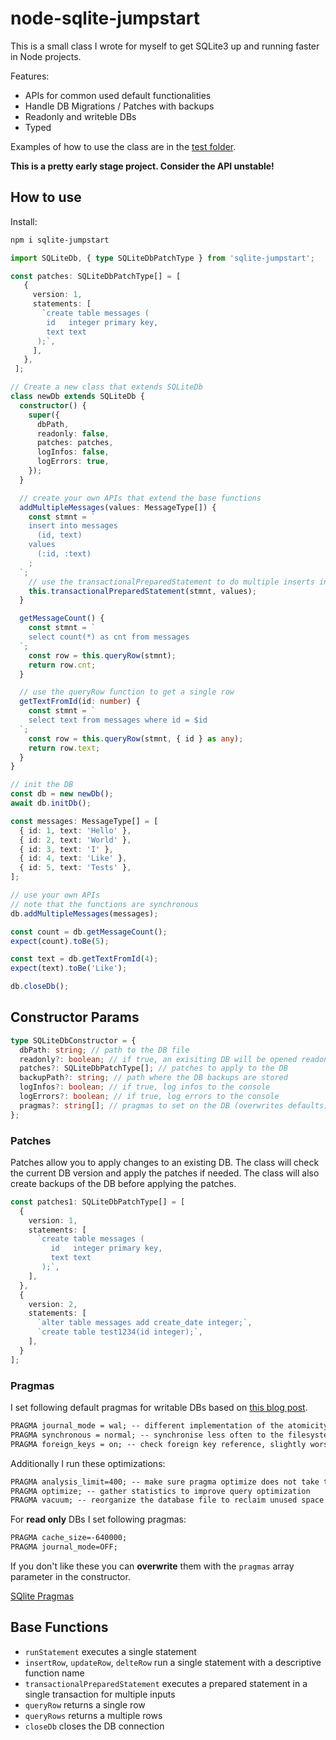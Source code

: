 # node-sqlite-jumpstart

This is a small class I wrote for myself to get SQLite3 up and running faster in Node projects.

Features:

- APIs for common used default functionalities 
- Handle DB Migrations / Patches with backups
- Readonly and writeble DBs
- Typed

Examples of how to use the class are in the [test folder](https://github.com/phartenfeller/node-sqlite-jumpstart/tree/main/test).

**This is a pretty early stage project. Consider the API unstable!**

## How to use

Install:

```bash
npm i sqlite-jumpstart
```


```ts
import SQLiteDb, { type SQLiteDbPatchType } from 'sqlite-jumpstart';

const patches: SQLiteDbPatchType[] = [
   {
     version: 1,
     statements: [
       `create table messages (
        id   integer primary key,
        text text
      );`,
     ],
   },
 ];

// Create a new class that extends SQLiteDb
class newDb extends SQLiteDb {
  constructor() {
    super({
      dbPath,
      readonly: false,
      patches: patches,
      logInfos: false,
      logErrors: true,
    });
  }

  // create your own APIs that extend the base functions
  addMultipleMessages(values: MessageType[]) {
    const stmnt = `
    insert into messages
      (id, text)
    values
      (:id, :text)
    ;
  `;
    // use the transactionalPreparedStatement to do multiple inserts in one transaction
    this.transactionalPreparedStatement(stmnt, values);
  }

  getMessageCount() {
    const stmnt = `
    select count(*) as cnt from messages
  `;
    const row = this.queryRow(stmnt);
    return row.cnt;
  }

  // use the queryRow function to get a single row
  getTextFromId(id: number) {
    const stmnt = `
    select text from messages where id = $id
  `;
    const row = this.queryRow(stmnt, { id } as any);
    return row.text;
  }
}

// init the DB
const db = new newDb();
await db.initDb();

const messages: MessageType[] = [
  { id: 1, text: 'Hello' },
  { id: 2, text: 'World' },
  { id: 3, text: 'I' },
  { id: 4, text: 'Like' },
  { id: 5, text: 'Tests' },
];

// use your own APIs
// note that the functions are synchronous
db.addMultipleMessages(messages);

const count = db.getMessageCount();
expect(count).toBe(5);

const text = db.getTextFromId(4);
expect(text).toBe('Like');

db.closeDb();
```

## Constructor Params

```ts
type SQLiteDbConstructor = {
  dbPath: string; // path to the DB file
  readonly?: boolean; // if true, an exisiting DB will be opened readonly
  patches?: SQLiteDbPatchType[]; // patches to apply to the DB
  backupPath?: string; // path where the DB backups are stored
  logInfos?: boolean; // if true, log infos to the console
  logErrors?: boolean; // if true, log errors to the console
  pragmas?: string[]; // pragmas to set on the DB (overwrites defaults)
};
```

### Patches

Patches allow you to apply changes to an existing DB. The class will check the current DB version and apply the patches if needed. The class will also create backups of the DB before applying the patches.

```ts
const patches1: SQLiteDbPatchType[] = [
  {
    version: 1,
    statements: [
      `create table messages (
         id   integer primary key,
         text text
       );`,
    ],
  },
  {
    version: 2,
    statements: [
      `alter table messages add create_date integer;`,
      `create table test1234(id integer);`,
    ],
  }
];
```

### Pragmas

I set following default pragmas for writable DBs based on [this blog post](https://cj.rs/blog/sqlite-pragma-cheatsheet-for-performance-and-consistency/).

```txt
PRAGMA journal_mode = wal; -- different implementation of the atomicity properties
PRAGMA synchronous = normal; -- synchronise less often to the filesystem
PRAGMA foreign_keys = on; -- check foreign key reference, slightly worst performance
```

Additionally I run these optimizations:

```txt
PRAGMA analysis_limit=400; -- make sure pragma optimize does not take too long
PRAGMA optimize; -- gather statistics to improve query optimization
PRAGMA vacuum; -- reorganize the database file to reclaim unused space
```

For **read only** DBs I set following pragmas:

```txt
PRAGMA cache_size=-640000;
PRAGMA journal_mode=OFF;
```

If you don't like these you can **overwrite** them with the `pragmas` array parameter in the constructor.

[SQlite Pragmas](https://www.sqlite.org/pragma.html)

## Base Functions

- `runStatement` executes a single statement
- `insertRow`, `updateRow`, `delteRow` run a single statement with a descriptive function name
- `transactionalPreparedStatement` executes a prepared statement in a single transaction for multiple inputs
- `queryRow` returns a single row
- `queryRows`  returns a multiple rows
- `closeDb` closes the DB connection
